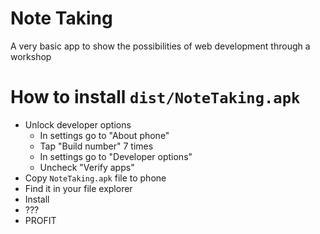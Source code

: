 # Note Taking

A very basic app to show the possibilities of web development through a workshop

# How to install `dist/NoteTaking.apk`

- Unlock developer options
  - In settings go to "About phone"
  - Tap "Build number" 7 times 
  - In settings go to "Developer options"    
  - Uncheck "Verify apps"
- Copy `NoteTaking.apk` file to phone
- Find it in your file explorer
- Install
- ???
- PROFIT
